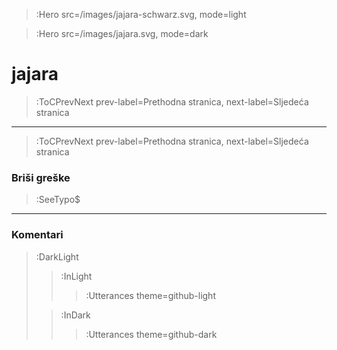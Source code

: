 > :Hero src=/images/jajara-schwarz.svg,
>       mode=light

> :Hero src=/images/jajara.svg,
>       mode=dark

# jajara


> :ToCPrevNext prev-label=Prethodna stranica, next-label=Sljedeća stranica

****


> :ToCPrevNext prev-label=Prethodna stranica, next-label=Sljedeća stranica

### Briši greške

> :SeeTypo$

****

### Komentari

> :DarkLight
> > :InLight
> >
> > > :Utterances theme=github-light
>
> > :InDark
> >
> > > :Utterances theme=github-dark